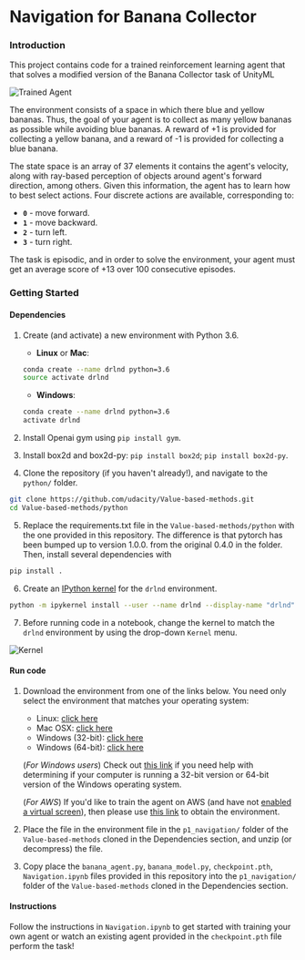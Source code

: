 [//]: # (Image References)

[image1]: https://user-images.githubusercontent.com/10624937/42135619-d90f2f28-7d12-11e8-8823-82b970a54d7e.gif "Trained Agent"
[image2]: https://user-images.githubusercontent.com/10624937/42386929-76f671f0-8106-11e8-9376-f17da2ae852e.png "Kernel"

# Navigation for Banana Collector

### Introduction

This project contains code for a trained reinforcement learning agent that that solves a modified version of the Banana Collector task of UnityML 

![Trained Agent][image1]

  

The environment consists of a space in which there blue and yellow bananas. Thus, the goal of your agent is to collect as many yellow bananas as possible while avoiding blue bananas. A reward of +1 is provided for collecting a yellow banana, and a reward of -1 is provided for collecting a blue banana.

The state space is an array of 37 elements it contains the agent's velocity, along with ray-based perception of objects around agent's forward direction, among others. Given this information, the agent has to learn how to best select actions.  Four discrete actions are available, corresponding to:
- **`0`** - move forward.
- **`1`** - move backward.
- **`2`** - turn left.
- **`3`** - turn right.

The task is episodic, and in order to solve the environment, your agent must get an average score of +13 over 100 consecutive episodes.



### Getting Started

#### Dependencies
1. Create (and activate) a new environment with Python 3.6.

	- __Linux__ or __Mac__: 
	```bash
	conda create --name drlnd python=3.6
	source activate drlnd
	```
	- __Windows__: 
	```bash
	conda create --name drlnd python=3.6 
	activate drlnd
	```
2. Install Openai gym using `pip install gym`.
3. Install box2d and box2d-py: `pip install box2d`; `pip install box2d-py`. 
4. Clone the repository (if you haven't already!), and navigate to the `python/` folder.
```bash
git clone https://github.com/udacity/Value-based-methods.git
cd Value-based-methods/python
```
5. Replace the requirements.txt file in the `Value-based-methods/python` with the one provided in this repository. The difference is that pytorch has been bumped up to version 1.0.0. from the original 0.4.0 in the folder. Then, install several dependencies with 

```bash
pip install .
```

6. Create an [IPython kernel](http://ipython.readthedocs.io/en/stable/install/kernel_install.html) for the `drlnd` environment. 

```bash
python -m ipykernel install --user --name drlnd --display-name "drlnd"
```

7. Before running code in a notebook, change the kernel to match the `drlnd` environment by using the drop-down `Kernel` menu. 

![Kernel][image2]

#### Run code

1. Download the environment from one of the links below.  You need only select the environment that matches your operating system:
    - Linux: [click here](https://s3-us-west-1.amazonaws.com/udacity-drlnd/P1/Banana/Banana_Linux.zip)
    - Mac OSX: [click here](https://s3-us-west-1.amazonaws.com/udacity-drlnd/P1/Banana/Banana.app.zip)
    - Windows (32-bit): [click here](https://s3-us-west-1.amazonaws.com/udacity-drlnd/P1/Banana/Banana_Windows_x86.zip)
    - Windows (64-bit): [click here](https://s3-us-west-1.amazonaws.com/udacity-drlnd/P1/Banana/Banana_Windows_x86_64.zip)
    
    (_For Windows users_) Check out [this link](https://support.microsoft.com/en-us/help/827218/how-to-determine-whether-a-computer-is-running-a-32-bit-version-or-64) if you need help with determining if your computer is running a 32-bit version or 64-bit version of the Windows operating system.

    (_For AWS_) If you'd like to train the agent on AWS (and have not [enabled a virtual screen](https://github.com/Unity-Technologies/ml-agents/blob/master/docs/Training-on-Amazon-Web-Service.md)), then please use [this link](https://s3-us-west-1.amazonaws.com/udacity-drlnd/P1/Banana/Banana_Linux_NoVis.zip) to obtain the environment.

2. Place the file in the environment file in the `p1_navigation/` folder of the `Value-based-methods` cloned in the Dependencies section, and unzip (or decompress) the file.

3. Copy place the `banana_agent.py`, `banana_model.py`, `checkpoint.pth`, `Navigation.ipynb` files provided in this repository into the `p1_navigation/` folder of the `Value-based-methods` cloned in the Dependencies section. 

#### Instructions

Follow the instructions in `Navigation.ipynb` to get started with training your own agent or watch an existing agent provided  in the `checkpoint.pth` file perform the task!

